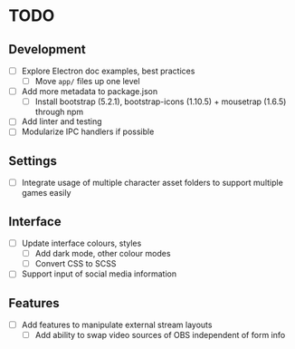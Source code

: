 
# TODO

## Development
- [ ] Explore Electron doc examples, best practices
  - [ ] Move `app/` files up one level
- [ ] Add more metadata to package.json
  - [ ] Install bootstrap (5.2.1), bootstrap-icons (1.10.5) + mousetrap (1.6.5) through npm
- [ ] Add linter and testing
- [ ] Modularize IPC handlers if possible

## Settings
- [ ] Integrate usage of multiple character asset folders to support multiple games easily

## Interface
- [ ] Update interface colours, styles
  - [ ] Add dark mode, other colour modes
  - [ ] Convert CSS to SCSS
- [ ] Support input of social media information

## Features
- [ ] Add features to manipulate external stream layouts
  - [ ] Add ability to swap video sources of OBS independent of form info
